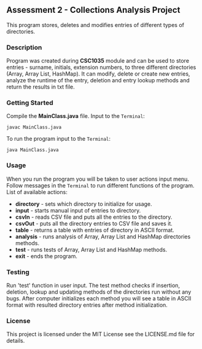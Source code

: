 ## Assessment 2 - Collections Analysis Project
This program stores, deletes and modifies entries of different types of 
directories.
### Description
Program was created during **CSC1035** module and can be used to store
entries - surname, initials, extension numbers, to three different directories
(Array, Array List, HashMap). It can modify, delete or create new entries, 
analyze the runtime of the entry, deletion and entry lookup methods and return 
the results in txt file.

### Getting Started
Compile the **MainClass.java** file. Input to the ````Terminal````:
````
javac MainClass.java
````
To run the program input to the ````Terminal````:
````
java MainClass.java
````
### Usage
When you run the program you will be taken to user actions input menu. 
Follow messages in the ````Terminal````  to run different functions of
the program. List of available actions:
+ **directory** - sets which directory to initialize for usage.
+ **input** - starts manual input of entries to directory.
+ **csvIn** - reads CSV file and puts all the entries to the directory.
+ **csvOut** - puts all the directory entries to CSV file and saves it.
+ **table** - returns a table with entries of directory in ASCII format.
+ **analysis** - runs analysis of Array, Array List and HashMap directories methods.
+ **test** - runs tests of Array, Array List and HashMap methods.
+ **exit** - ends the program.

### Testing
Run 'test' function in user input. The test method checks if insertion,
deletion, lookup and updating methods of the directories run without any bugs. 
After computer initializes each method you will see a table in ASCII format 
with resulted directory entries after method initialization.
### License
This project is licensed under the MIT License see the LICENSE.md file 
for details.